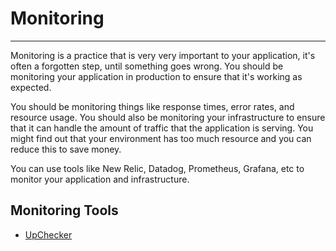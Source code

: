 # Monitoring

---

Monitoring is a practice that is very very important to your application, it's often a forgotten step, until something goes
wrong. You should be monitoring your application in production to ensure that it's working as expected. 

You should be monitoring things like response times, error rates, and resource usage. You should also be monitoring your infrastructure
to ensure that it can handle the amount of traffic that the application is serving. You might find out that your environment
has too much resource and you can reduce this to save money.

You can use tools like New Relic, Datadog, Prometheus, Grafana, etc to monitor your application and infrastructure.

## Monitoring Tools
- [UpChecker](https://upchecker.app)